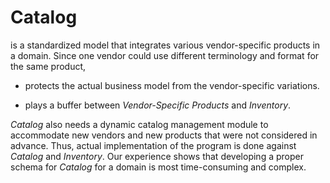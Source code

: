 Catalog
=======

is a standardized model that integrates various vendor-specific products in a domain. Since one vendor could use different terminology and format for the same product,

+ protects the actual business model from the vendor-specific variations.

+ plays a buffer between _Vendor-Specific Products_ and _Inventory_.

*Catalog* also needs a dynamic catalog management module to accommodate new vendors and new products that were not considered in advance. Thus, actual implementation of the program is done against _Catalog_ and _Inventory_. Our experience shows that developing a proper schema for _Catalog_ for a domain is most time-consuming and complex.
